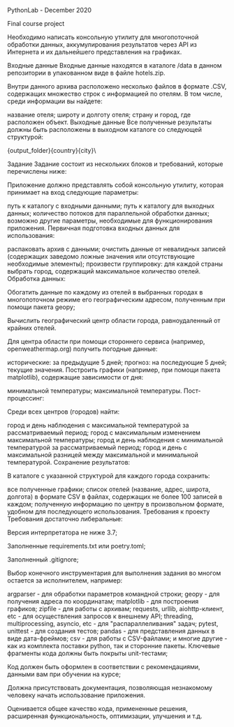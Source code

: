 PythonLab - December 2020

Final course project

Необходимо написать консольную утилиту для многопоточной обработки данных, аккумулирования результатов через API из Интернета и их дальнейшего представления на графиках.

Входные данные
Входные данные находятся в каталоге /data в данном репозитории в упакованном виде в файле hotels.zip.

Внутри данного архива расположено несколько файлов в формате .CSV, содержащих множество строк с информацией по отелям. В том числе, среди информации вы найдете:

название отеля;
широту и долготу отеля;
страну и город, где расположен объект.
Выходные данные
Все полученные результаты должны быть расположены в выходном каталоге со следующей структурой:

{output_folder}\{country}\{city}\

Задание
Задание состоит из нескольких блоков и требований, которые перечислены ниже:

Приложение должно представлять собой консольную утилиту, которая принимает на вход следующие параметры:

путь к каталогу с входными данными;
путь к каталогу для выходных данных;
количество потоков для параллельной обработки данных;
возможно другие параметры, необходимые для функционирования приложения.
Первичная подготовка входных данных для использования:

распаковать архив с данными;
очистить данные от невалидных записей (содержащих заведомо ложные значения или отсутствующие необходимые элементы);
произвести группировку: для каждой страны выбрать город, содержащий максимальное количество отелей.
Обработка данных:

Обогатить данные по каждому из отелей в выбранных городах в многопоточном режиме его географическим адресом, полученным при помощи пакета geopy;

Вычислить географический центр области города, равноудаленный от крайних отелей.

Для центра области при помощи стороннего сервиса (например, openweathermap.org) получить погодные данные:

исторические: за предыдущие 5 дней;
прогноз: на последующие 5 дней;
текущие значения.
Построить графики (например, при помощи пакета matplotlib), содержащие зависимости от дня:

минимальной температуры;
максимальной температуры.
Пост-процессинг:

Среди всех центров (городов) найти:

город и день наблюдения с максимальной температурой за рассматриваемый период;
город с максимальным изменением максимальной температуры;
город и день наблюдения с минимальной температурой за рассматриваемый период;
город и день с максимальной разницей между максимальной и минимальной температурой.
Сохранение результатов:

В каталоге с указанной структурой для каждого города сохранить:

все полученные графики;
список отелей (название, адрес, широта, долгота) в формате CSV в файлах, содержащих не более 100 записей в каждом;
полученную информацию по центру в произвольном формате, удобном для последующего использования.
Требования к проекту
Требования достаточно либеральные:

Версия интерпретатора не ниже 3.7;

Заполненные requirements.txt или poetry.toml;

Заполненный .gitignore;

Выбор конечного инструментария для выполнения задания во многом остается за исполнителем, например:

argparser - для обработки параметров командной строки;
geopy - для получения адреса по координатам;
matplotlib - для построения графиков;
zipfile - для работы с архивам;
requests, urllib, aiohttp-клиент, etc - для осуществления запросов к внешнему API;
threading, multiprocessing, asyncio, etc - для "распараллеливания" задач;
pytest, unittest - для создания тестов;
pandas - для представления данных в виде дата-фреймов;
csv - для работы с CSV-файлами;
и многие другие - как из комплекта поставки python, так и сторонние пакеты.
Ключевые фрагменты кода должны быть покрыты unit-тестами;

Код должен быть оформлен в соответствии с рекомендациями, данными вам при обучении на курсе;

Должна присутствовать документация, позволяющая незнакомому человеку начать использование приложения.

Оценивается общее качество кода, примененные решения, расширенная функциональность, оптимизации, улучшения и т.д.